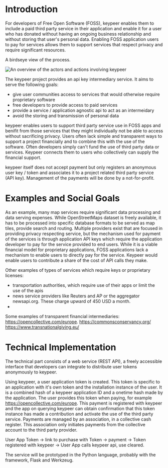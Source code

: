 # Introduction

For developers of Free Open Software (FOSS), keypeer enables them to include a paid third party service in their application and enable it for a user who has donated without having an ongoing business relationship and without storing that user's personal data. Enabling FOSS application users to pay for services allows them to support services that respect privacy and require significant resources.

A birdseye view of the process.

![An overview of the actors and actions involving keypeer](overview.png)

The keypeer project provides an api key intermediary service. It aims to serve the following goals:

  * give user communities access to services that would otherwise require proprietary software
  * free developers to provide access to paid services
  * provide a service / application agnostic api to act as an intermeidary
  * avoid the storing and transmission of personal data 

keypeer enables users to support third party service use in FOSS apps and benifit from those services that they might individually not be able to access without sacrificing privacy. Users often lack simple and transparent ways to support a project financially and to combine this with the use of the software.  Often developers simply can't fund the use of third party data or services. Keypeer connects them to users who collectively can supply the financial support.

keypeer itself does not accept payment but only registers an anonymous user key / token and associates it to a project related third party service (API key). Management of the payments will be done by a not-for-profit.

# Examples and Social Goals

As an example, many map services require significant data processing and data serving expenses. While OpenStreetMaps dataset is freely available, it has to be processed into specific database formats to be served as map tiles, provide search and routing. Multiple providers exist that are focused in providing privacy respecting service, but the mechanism used for payment of the services is through application API keys which  require the application developer to pay for the service provided to end users. While it is a viable financial model for proprietary applications, FOSS applications lack a mechanism to enable users to directly pay for the service. Keypeer would enable users to contribute a share of the cost of API calls they make.

Other examples of types of services which require keys or proprietary licenses:

  * transportation authorities, which require use of their apps or limit the use of the apis
  * news service providers like Reuters and AP or the aggregator newsapi.org. These charge upward of 450 USD a month. 
  *  

Some examples of transparent financial intermediaries: https://opencollective.com/europe. https://commonsconservancy.org/ https://www.transnationalgiving.eu/

# Technical Implementation

The technical part consists of a web service (REST API), a freely accessible interface that developers can integrate to distribute user tokens anonymously to keypeer.

Using keypeer, a user application token is created. This token is specific to an application with it's own token and the installation instance of the user. It is a combined hash of a keypeer application ID and a onetime hash made by the application. The user provides this token when paying, for example https://opencollective.com/europe. This payment is registered with keypeer and the app on querying keypeer can obtain confirmation that this token instance has made a contribution and activate the use of the third party service. Payments are managed by an association, in a collective cash register. This association only initiates payments from the collective account to the third party provider. 

User App Token → link to purchase with Token → payment → Token registered with keypeer → User App calls keypeer api, use cleared.

The service will be prototyped in the Python language, probably with the framework, Flask and Werkzeug. 
